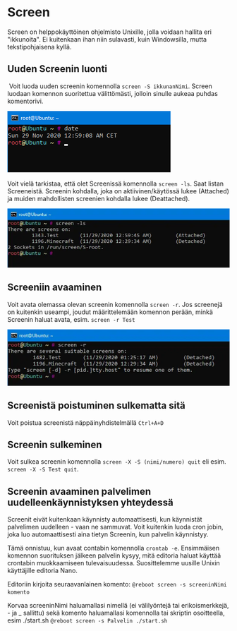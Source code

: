 # Screen

Screen on helppokäyttöinen ohjelmisto Unixille, jolla voidaan hallita eri "ikkunoita". Ei kuitenkaan ihan niin sulavasti, kuin Windowsilla, mutta tekstipohjaisena kyllä.

## Uuden Screenin luonti
​
Voit luoda uuden screenin komennolla `screen -S ikkunanNimi`. Screen luodaan komennon suoritettua välittömästi, jolloin sinulle aukeaa puhdas komentorivi.

![](/assets/docs/img/crisp/25screen-s_16nhbtl.gif)

Voit vielä tarkistaa, että olet Screenissä komennolla `screen -ls`. Saat listan Screeneistä. Screenin kohdalla, joka on aktiivinen/käytössä lukee (Attached) ja muiden mahdollisten screenien kohdalla lukee (Deattached).

![](/assets/docs/img/crisp/image_1x6afsj.webp)

## Screeniin avaaminen​

Voit avata olemassa olevan screenin komennolla `screen -r`. Jos screenejä on kuitenkin useampi, joudut määrittelemään komennon perään, minkä Screenin haluat avata, esim. `screen -r Test`

![](/assets/docs/img/crisp/image_1ywo5zw.webp)

## Screenistä poistuminen sulkematta sitä​

Voit poistua screenistä näppäinyhdistelmällä `Ctrl+A+D`

## Screenin sulkeminen​

Voit sulkea screenin komennolla `screen -X -S (nimi/numero) quit` eli esim. `screen -X -S Test quit`.

## Screenin avaaminen palvelimen uudelleenkäynnistyksen yhteydessä​

Screenit eivät kuitenkaan käynnisty automaattisesti, kun käynnistät palvelimen uudelleen - vaan ne sammuvat. Voit kuitenkin luoda cron jobin, joka luo automaattisesti aina tietyn Screenin, kun palvelin käynnistyy.

Tämä onnistuu, kun avaat contabin komennolla `crontab -e`. Ensimmäisen komennon suorituksen jälkeen palvelin kysyy, mitä editoria haluat käyttää crontabin muokkaamiseen tulevaisuudessa. Suosittelemme uusille Unixin käyttäjille editoria Nano.

Editoriin kirjoita seuraavanlainen komento:
`@reboot screen -s screeninNimi komento`

Korvaa screeninNimi haluamallasi nimellä (ei välilyöntejä tai erikoismerkkejä, - ja _ sallittu) sekä komento haluamallasi komennolla tai skriptin osoitteella, esim ./start.sh
`@reboot screen -s Palvelin ./start.sh`